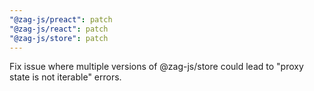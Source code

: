 ```yaml
---
"@zag-js/preact": patch
"@zag-js/react": patch
"@zag-js/store": patch
---
```


Fix issue where multiple versions of @zag-js/store could lead to "proxy state is not iterable" errors.
